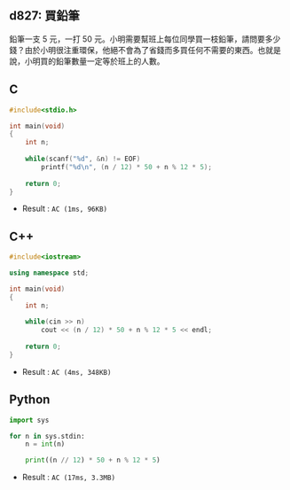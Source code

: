 ## d827: 買鉛筆
鉛筆一支 5 元，一打 50 元。小明需要幫班上每位同學買一枝鉛筆，請問要多少錢？由於小明很注重環保，他絕不會為了省錢而多買任何不需要的東西。也就是說，小明買的鉛筆數量一定等於班上的人數。

## C
```C
#include<stdio.h>

int main(void)
{
	int n;
	
	while(scanf("%d", &n) != EOF)
		printf("%d\n", (n / 12) * 50 + n % 12 * 5);
		
	return 0;
}
```
 * Result : `AC (1ms, 96KB)`

## C++
```C++
#include<iostream>

using namespace std;

int main(void)
{
	int n;
	
	while(cin >> n)
		cout << (n / 12) * 50 + n % 12 * 5 << endl;
		
	return 0;
}
```
 * Result : `AC (4ms, 348KB)`

## Python
```python
import sys

for n in sys.stdin:
    n = int(n)

    print((n // 12) * 50 + n % 12 * 5)
```
 * Result : `AC (17ms, 3.3MB)`
